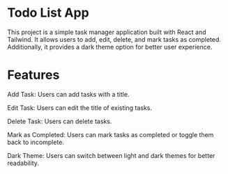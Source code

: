 # Todo List App
This project is a simple task manager application built with React and Tailwind. It allows users to add, edit, delete, and mark tasks as completed. Additionally, it provides a dark theme option for better user experience.

# Features
Add Task: Users can add tasks with a title.

Edit Task: Users can edit the title of existing tasks.

Delete Task: Users can delete tasks.

Mark as Completed: Users can mark tasks as completed or toggle them back to incomplete.

Dark Theme: Users can switch between light and dark themes for better readability.
